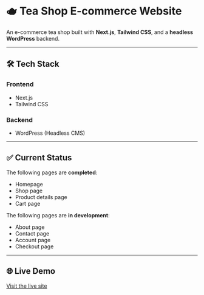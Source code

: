 # 🫖 Tea Shop E-commerce Website

An e-commerce tea shop built with **Next.js**, **Tailwind CSS**, and a **headless WordPress** backend.

---

## 🛠 Tech Stack

### Frontend
- Next.js  
- Tailwind CSS  

### Backend
- WordPress (Headless CMS)

---

## ✅ Current Status

The following pages are **completed**:
- Homepage
- Shop page
- Product details page
- Cart page

The following pages are **in development**:
- About page
- Contact page
- Account page
- Checkout page

---

## 🌐 Live Demo

[Visit the live site](https://e-store.zkrstic.com/)


